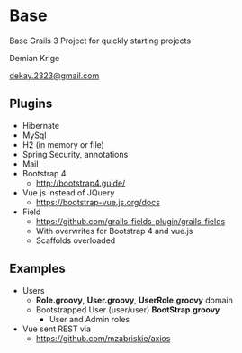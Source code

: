 # Base
Base Grails 3 Project for quickly starting projects

Demian Krige

dekay.2323@gmail.com

## Plugins
* Hibernate
* MySql
* H2 (in memory or file)
* Spring Security, annotations
* Mail
* Bootstrap 4 
  * http://bootstrap4.guide/
* Vue.js instead of JQuery 
  * https://bootstrap-vue.js.org/docs
* Field 
  * https://github.com/grails-fields-plugin/grails-fields
  * With overwrites for Bootstrap 4 and vue.js
  * Scaffolds overloaded

## Examples
* Users
  * **Role.groovy**, **User.groovy**, **UserRole.groovy** domain
  * Bootstrapped User (user/user) **BootStrap.groovy**
    * User and Admin roles
* Vue sent REST via
  * https://github.com/mzabriskie/axios
    
    
